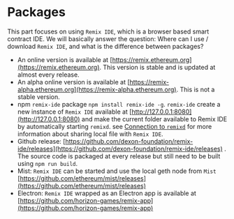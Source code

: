 Packages
========

This part focuses on using `Remix IDE`, which is a browser based smart contract IDE. We will basically answer the question: 
Where can I use / download `Remix IDE`, and what is the difference between packages?

- An online version is available at [https://remix.ethereum.org](https://remix.ethereum.org). This version is stable and is updated at almost every release.
- An alpha online version is available at [https://remix-alpha.ethereum.org](https://remix-alpha.ethereum.org). This is not a stable version.
- npm `remix-ide` package `npm install remix-ide -g`. `remix-ide` create a new instance of `Remix IDE` available at [http://127.0.0.1:8080](http://127.0.0.1:8080) and make the current folder available to Remix IDE by automatically starting `remixd`.
see [Connection to `remixd`](http://remix.readthedocs.io/en/latest/tutorial_remixd_filesystem.html) for more information about sharing local file with `Remix IDE`.
- Github release: [https://github.com/dexon-foundation/remix-ide/releases](https://github.com/dexon-foundation/remix-ide/releases) . The source code is packaged at every release but still need to be built using `npm run build`.
- Mist: `Remix IDE` can be started and use the local geth node from `Mist` [https://github.com/ethereum/mist/releases](https://github.com/ethereum/mist/releases)
- Electron: `Remix IDE` wrapped as an Electron app is available at [https://github.com/horizon-games/remix-app](https://github.com/horizon-games/remix-app)